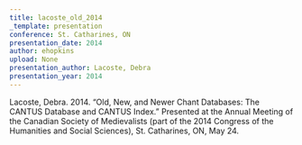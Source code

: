 ```yaml
---
title: lacoste_old_2014
_template: presentation
conference: St. Catharines, ON
presentation_date: 2014
author: ehopkins
upload: None
presentation_author: Lacoste, Debra
presentation_year: 2014
---
```

Lacoste, Debra. 2014. “Old, New, and Newer Chant Databases: The CANTUS Database and CANTUS Index.” Presented at the Annual Meeting of the Canadian Society of Medievalists (part of the 2014 Congress of the Humanities and Social Sciences), St. Catharines, ON, May 24.
